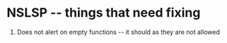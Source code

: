 # NSLSP -- things that need fixing

1. Does not alert on empty functions -- it should as they are not allowed